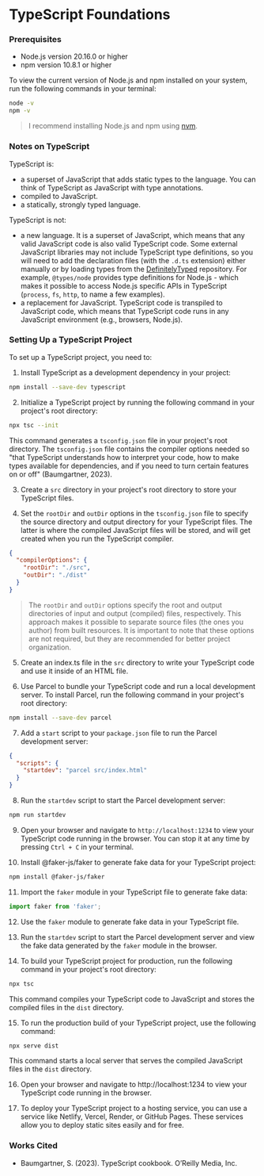 # TypeScript Foundations

### Prerequisites

- Node.js version 20.16.0 or higher
- npm version 10.8.1 or higher

To view the current version of Node.js and npm installed on your system, run the following commands in your terminal:

```bash
node -v
npm -v
```

> I recommend installing Node.js and npm using [nvm](https://nodejs.org/en/download/package-manager).

### Notes on TypeScript

TypeScript is:

- a superset of JavaScript that adds static types to the language. You can think of TypeScript as JavaScript with type annotations.
- compiled to JavaScript.
- a statically, strongly typed language.

TypeScript is not:

- a new language. It is a superset of JavaScript, which means that any valid JavaScript code is also valid TypeScript code. Some external JavaScript libraries may not include TypeScript type definitions, so you will need to add the declaration files (with the `.d.ts` extension) either manually or by loading types from the [DefinitelyTyped](https://github.com/DefinitelyTyped/DefinitelyTyped) repository. For example, `@types/node` provides type definitions for Node.js - which makes it possible to access Node.js specific APIs in TypeScript (`process`, `fs`, `http`, to name a few examples).
- a replacement for JavaScript. TypeScript code is transpiled to JavaScript code, which means that TypeScript code runs in any JavaScript environment (e.g., browsers, Node.js).

### Setting Up a TypeScript Project

To set up a TypeScript project, you need to:

1. Install TypeScript as a development dependency in your project:

```bash
npm install --save-dev typescript
```

2. Initialize a TypeScript project by running the following command in your project's root directory:

```bash
npx tsc --init
```

This command generates a `tsconfig.json` file in your project's root directory. The `tsconfig.json` file contains the compiler options needed so "that TypeScript understands how to interpret your code, how to make types available for dependencies, and if you need to turn certain features on or off" (Baumgartner, 2023).

3. Create a `src` directory in your project's root directory to store your TypeScript files.

4. Set the `rootDir` and `outDir` options in the `tsconfig.json` file to specify the source directory and output directory for your TypeScript files. The latter is where the compiled JavaScript files will be stored, and will get created when you run the TypeScript compiler.

```json
{
  "compilerOptions": {
    "rootDir": "./src",
    "outDir": "./dist"
  }
}
```

> The `rootDir` and `outDir` options specify the root and output directories of input and output (compiled) files, respectively. This approach makes it possible to separate source files (the ones you author) from built resources. It is important to note that these options are not required, but they are recommended for better project organization.

5. Create an index.ts file in the `src` directory to write your TypeScript code and use it inside of an HTML file.

6. Use Parcel to bundle your TypeScript code and run a local development server. To install Parcel, run the following command in your project's root directory:

```bash
npm install --save-dev parcel
```

7. Add a `start` script to your `package.json` file to run the Parcel development server:

```json
{
  "scripts": {
    "startdev": "parcel src/index.html"
  }
}
```

8. Run the `startdev` script to start the Parcel development server:

```bash
npm run startdev
```

9. Open your browser and navigate to `http://localhost:1234` to view your TypeScript code running in the browser. You can stop it at any time by pressing `Ctrl + C` in your terminal.

10. Install @faker-js/faker to generate fake data for your TypeScript project:

```bash
npm install @faker-js/faker
```

11. Import the `faker` module in your TypeScript file to generate fake data:

```typescript
import faker from 'faker';
```

12. Use the `faker` module to generate fake data in your TypeScript file.

13. Run the `startdev` script to start the Parcel development server and view the fake data generated by the `faker` module in the browser.
14. To build your TypeScript project for production, run the following command in your project's root directory:

```bash
npx tsc
```

This command compiles your TypeScript code to JavaScript and stores the compiled files in the `dist` directory.

15. To run the production build of your TypeScript project, use the following command:

```bash
npx serve dist
```

This command starts a local server that serves the compiled JavaScript files in the `dist` directory.

16. Open your browser and navigate to http://localhost:1234 to view your TypeScript code running in the browser.

17. To deploy your TypeScript project to a hosting service, you can use a service like Netlify, Vercel, Render, or GitHub Pages. These services allow you to deploy static sites easily and for free.

### Works Cited

- Baumgartner, S. (2023). TypeScript cookbook. O’Reilly Media, Inc. 
